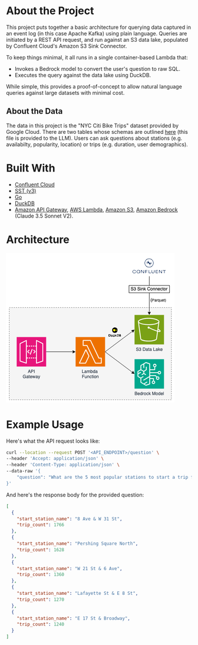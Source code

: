 # About the Project

This project puts together a basic architecture for querying data captured in an event log (in this case Apache Kafka) using plain language. Queries are initiated by a REST API request, and run against an S3 data lake, populated by Confluent Cloud's Amazon S3 Sink Connector.

To keep things minimal, it all runs in a single container-based Lambda that:

- Invokes a Bedrock model to convert the user's question to raw SQL.
- Executes the query against the data lake using DuckDB.

While simple, this provides a proof-of-concept to allow natural language queries against large datasets with minimal cost.

## About the Data

The data in this project is the "NYC Citi Bike Trips" dataset provided by Google Cloud. There are two tables whose schemas are outlined [here](./run-query/schema.json) (this file is provided to the LLM). Users can ask questions about stations (e.g. availabilty, popularity, location) or trips (e.g. duration, user demographics).

# Built With

- [Confluent Cloud](https://www.confluent.io/confluent-cloud/)
- [SST (v3)](https://sst.dev/)
- [Go](https://go.dev/)
- [DuckDB](https://duckdb.org/)
- [Amazon API Gateway](https://aws.amazon.com/api-gateway/), [AWS Lambda](https://aws.amazon.com/lambda/), [Amazon S3](https://aws.amazon.com/s3/), [Amazon Bedrock](https://aws.amazon.com/bedrock/) (Claude 3.5 Sonnet V2).

# Architecture

![Architecture](architecture.png)

# Example Usage

Here's what the API request looks like:

```bash
curl --location --request POST '<API_ENDPOINT>/question' \
--header 'Accept: application/json' \
--header 'Content-Type: application/json' \
--data-raw '{
    "question": "What are the 5 most popular stations to start a trip from?"
}'
```

And here's the response body for the provided question:

```json
[
  {
    "start_station_name": "8 Ave & W 31 St",
    "trip_count": 1766
  },
  {
    "start_station_name": "Pershing Square North",
    "trip_count": 1628
  },
  {
    "start_station_name": "W 21 St & 6 Ave",
    "trip_count": 1360
  },
  {
    "start_station_name": "Lafayette St & E 8 St",
    "trip_count": 1270
  },
  {
    "start_station_name": "E 17 St & Broadway",
    "trip_count": 1240
  }
]
```
